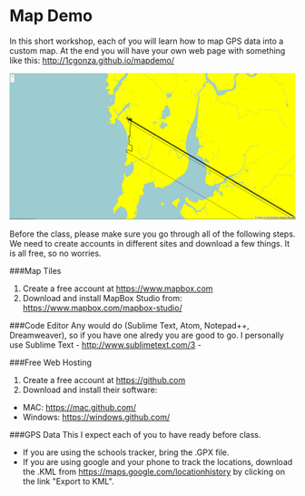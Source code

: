 # Map Demo
In this short workshop, each of you will learn how to map GPS data into a custom map. At the end you will have your own web page with something like this: http://1cgonza.github.io/mapdemo/

<a href="http://1cgonza.github.io/mapdemo/"><img src="./img/Screenshot-map-detail.jpg"></a>

Before the class, please make sure you go through all of the following steps. We need to create accounts in different sites and download a few things. It is all free, so no worries.

###Map Tiles
1. Create a free account at https://www.mapbox.com
2. Download and install MapBox Studio from: https://www.mapbox.com/mapbox-studio/

###Code Editor
Any would do (Sublime Text, Atom, Notepad++, Dreamweaver), so if you have one alredy you are good to go.
I personally use Sublime Text - http://www.sublimetext.com/3 -

###Free Web Hosting
1. Create a free account at https://github.com
2. Download and install their software:
 - MAC: https://mac.github.com/
 - Windows: https://windows.github.com/

###GPS Data
This I expect each of you to have ready before class. 
- If you are using the schools tracker, bring the .GPX file. 
- If you are using google and your phone to track the locations, download the .KML from https://maps.google.com/locationhistory by clicking on the link "Export to KML".
